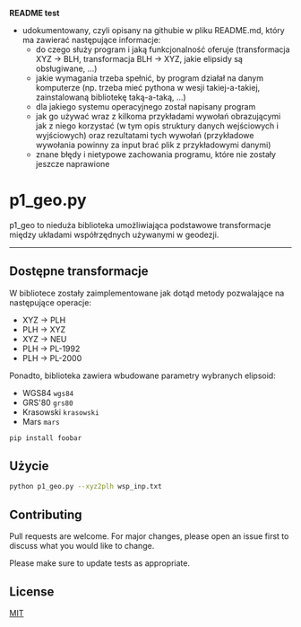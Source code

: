 **README test** 

- udokumentowany, czyli opisany na githubie w pliku README.md, który ma zawierać następujące informacje:
    - do czego służy program i jaką funkcjonalność oferuje (transformacja XYZ -> BLH, transformacja BLH -> XYZ, jakie elipsidy są obsługiwane, ...)
    - jakie wymagania trzeba spełnić, by program działał na danym komputerze (np. trzeba mieć pythona w wesji takiej-a-takiej, 
      zainstalowaną bibliotekę taką-a-taką, ...)
    - dla jakiego systemu operacyjnego został napisany program 
    - jak go używać wraz z kilkoma przykładami wywołań obrazującymi jak z niego korzystać (w tym opis struktury danych wejściowych i wyjściowych) 
      oraz rezultatami tych wywołań (przykładowe wywołania powinny za input brać plik z przykładowymi danymi)
    - znane błędy i nietypowe zachowania programu, które nie zostały jeszcze naprawione
    
    
# p1_geo.py

p1_geo to nieduża biblioteka umożliwiająca podstawowe transformacje między układami współrzędnych używanymi w geodezji.

---

## Dostępne transformacje

W bibliotece zostały zaimplementowane jak dotąd metody pozwalające na następujące operacje:
- XYZ -> PLH
- PLH -> XYZ
- XYZ -> NEU
- PLH -> PL-1992
- PLH -> PL-2000

Ponadto, biblioteka zawiera wbudowane parametry wybranych elipsoid:
- WGS84     `wgs84`
- GRS'80    `grs80`
- Krasowski `krasowski`
- Mars      `mars`

```bash
pip install foobar
```

## Użycie


```bash
python p1_geo.py --xyz2plh wsp_inp.txt
```

## Contributing

Pull requests are welcome. For major changes, please open an issue first
to discuss what you would like to change.

Please make sure to update tests as appropriate.

## License

[MIT](https://choosealicense.com/licenses/mit/)